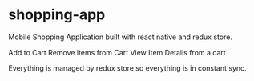 # shopping-app
Mobile Shopping Application built with react native and redux store.

Add to Cart 
Remove items from Cart
View Item Details from a cart

Everything is managed by redux store so everything is in constant sync.

